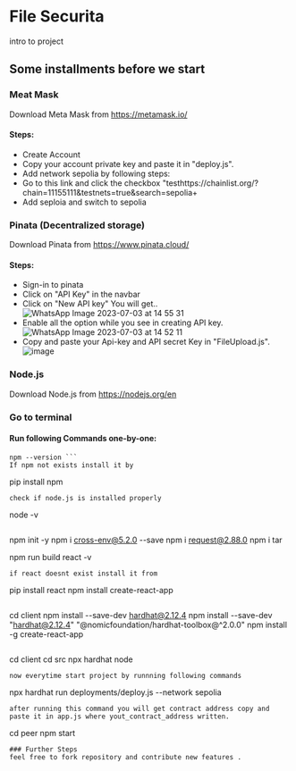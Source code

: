 # File Securita
intro to project

## Some installments before we start
### Meat Mask
Download  Meta Mask from https://metamask.io/ 
<br>
#### Steps:
* Create Account
* Copy your account private key and paste it in "deploy.js".
* Add network sepolia by following steps:
* Go to this link and click the checkbox "testhttps://chainlist.org/?chain=11155111&testnets=true&search=sepolia+
* Add seploia and switch to sepolia
### Pinata (Decentralized storage)
Download  Pinata from https://www.pinata.cloud/
<br>
#### Steps:
* Sign-in to pinata
* Click on "API Key" in the navbar
* Click on "New API key" You will get..
  ![WhatsApp Image 2023-07-03 at 14 55 31](https://github.com/komal5689/Blockchain-based-file-sharing-system/assets/109617644/16107357-3dbb-4c27-8591-d99e71b5fa4a)
* Enable all the option while you see in creating API key.
  ![WhatsApp Image 2023-07-03 at 14 52 11](https://github.com/komal5689/Blockchain-based-file-sharing-system/assets/109617644/d4e76775-dcf5-4371-b206-0db88695bab2)
* Copy and paste your Api-key and API secret Key in "FileUpload.js".
    ![image](https://github.com/komal5689/Blockchain-based-file-sharing-system/assets/109617644/933ae2aa-8445-4913-bd8e-3229ec49c32d)

### Node.js
Download  Node.js from https://nodejs.org/en
### Go to terminal
#### Run following Commands one-by-one:
```
npm --version ```
If npm not exists install it by
```
pip install npm
```
check if node.js is installed properly
```
node -v 
```
```
npm init -y 
npm i cross-env@5.2.0 --save
npm i request@2.88.0
npm i tar

npm run build
react -v
```
if react doesnt exist install it from
```
pip install react
npm install  create-react-app
```
```
cd client
npm install --save-dev hardhat@2.12.4
npm install --save-dev "hardhat@2.12.4" "@nomicfoundation/hardhat-toolbox@^2.0.0"
npm install -g create-react-app
```
```
cd client
cd src
npx hardhat node


```
now everytime start project by runnning following commands
```
npx hardhat run deployments/deploy.js --network sepolia
```
after running this command you will get contract address copy and paste it in app.js where yout_contract_address written.

```
cd peer
npm start
```
### Further Steps
feel free to fork repository and contribute new features .
